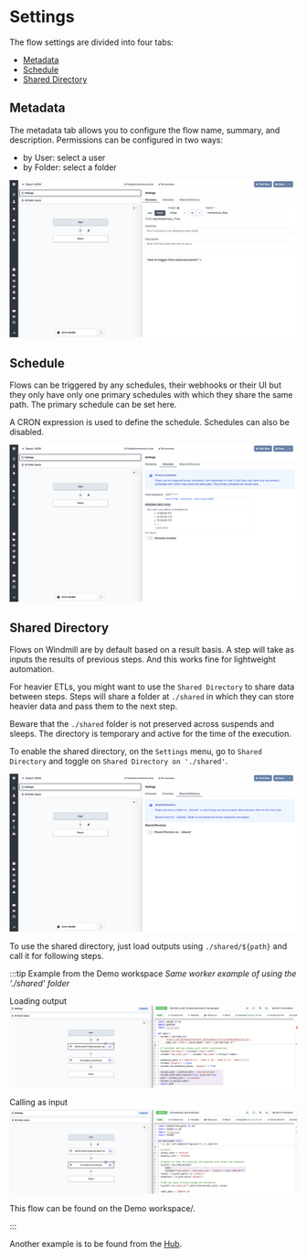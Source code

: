 # Settings

The flow settings are divided into four tabs:

- [Metadata](#metadata)
- [Schedule](#schedule)
- [Shared Directory](#shared-directory)

## Metadata

The metadata tab allows you to configure the flow name, summary, and description.
Permissions can be configured in two ways:

- by User: select a user
- by Folder: select a folder

![Flow Metadata](../assets/flows/flow_settings_metadata.png)

## Schedule

Flows can be triggered by any schedules, their webhooks or their UI but they only have only one primary schedules with which they share the same path. The primary schedule can be set here.

A CRON expression is used to define the schedule. Schedules can also be disabled.

![Flow Schedule](../assets/flows/flow_settings_schedule.png)

## Shared Directory

Flows on Windmill are by default based on a result basis. A step will take as inputs the results of previous steps. And this works fine for lightweight automation.

For heavier ETLs, you might want to use the `Shared Directory` to share data between steps. Steps will share a folder at `./shared` in which they can store heavier data and pass them to the next step.

Beware that the `./shared` folder is not preserved across suspends and sleeps. The directory is temporary and active for the time of the execution.

To enable the shared directory, on the `Settings` menu, go to `Shared Directory` and toggle on `Shared Directory on './shared'`.

![Flow Shared Directory](../assets/flows/flow_settings_shared_directory.png)

To use the shared directory, just load outputs using `./shared/${path}` and call it for following steps.

:::tip Example from the Demo workspace _Same worker example of using the './shared' folder_

Loading output
![Flow Shared Folder 1](../assets/flows/flow_shared_folder_1.png)
<br/>

Calling as input
![Flow Shared Folder 1](../assets/flows/flow_shared_folder_2.png)

This flow can be found on the Demo workspace/.

:::

Another example is to be found from the [Hub](https://hub.windmill.dev/flows/32/same-worker-example-of-using-the-'.%2Fshared'-folder).